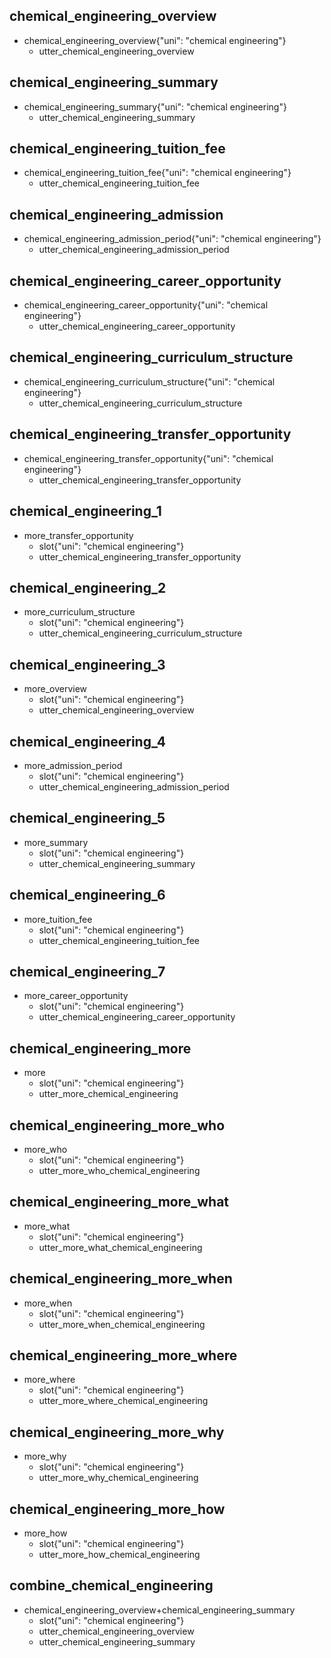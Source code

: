 ## chemical_engineering_overview
* chemical_engineering_overview{"uni": "chemical engineering"}
    - utter_chemical_engineering_overview

## chemical_engineering_summary
* chemical_engineering_summary{"uni": "chemical engineering"}
    - utter_chemical_engineering_summary

## chemical_engineering_tuition_fee
* chemical_engineering_tuition_fee{"uni": "chemical engineering"}
    - utter_chemical_engineering_tuition_fee

## chemical_engineering_admission
* chemical_engineering_admission_period{"uni": "chemical engineering"}
    - utter_chemical_engineering_admission_period

## chemical_engineering_career_opportunity
* chemical_engineering_career_opportunity{"uni": "chemical engineering"}
    - utter_chemical_engineering_career_opportunity

## chemical_engineering_curriculum_structure
* chemical_engineering_curriculum_structure{"uni": "chemical engineering"}
    - utter_chemical_engineering_curriculum_structure

## chemical_engineering_transfer_opportunity
* chemical_engineering_transfer_opportunity{"uni": "chemical engineering"}
    - utter_chemical_engineering_transfer_opportunity

## chemical_engineering_1
* more_transfer_opportunity
    - slot{"uni": "chemical engineering"}
    - utter_chemical_engineering_transfer_opportunity

## chemical_engineering_2
* more_curriculum_structure
    - slot{"uni": "chemical engineering"}
    - utter_chemical_engineering_curriculum_structure

## chemical_engineering_3
* more_overview
    - slot{"uni": "chemical engineering"}
    - utter_chemical_engineering_overview

## chemical_engineering_4
* more_admission_period
    - slot{"uni": "chemical engineering"}
    - utter_chemical_engineering_admission_period

## chemical_engineering_5
* more_summary
    - slot{"uni": "chemical engineering"}
    - utter_chemical_engineering_summary

## chemical_engineering_6
* more_tuition_fee
    - slot{"uni": "chemical engineering"}
    - utter_chemical_engineering_tuition_fee

## chemical_engineering_7
* more_career_opportunity
    - slot{"uni": "chemical engineering"}
    - utter_chemical_engineering_career_opportunity

## chemical_engineering_more
* more
    - slot{"uni": "chemical engineering"}
    - utter_more_chemical_engineering

## chemical_engineering_more_who
* more_who
    - slot{"uni": "chemical engineering"}
    - utter_more_who_chemical_engineering

## chemical_engineering_more_what
* more_what
    - slot{"uni": "chemical engineering"}
    - utter_more_what_chemical_engineering

## chemical_engineering_more_when
* more_when
    - slot{"uni": "chemical engineering"}
    - utter_more_when_chemical_engineering

## chemical_engineering_more_where
* more_where
    - slot{"uni": "chemical engineering"}
    - utter_more_where_chemical_engineering

## chemical_engineering_more_why
* more_why
    - slot{"uni": "chemical engineering"}
    - utter_more_why_chemical_engineering

## chemical_engineering_more_how
* more_how
    - slot{"uni": "chemical engineering"}
    - utter_more_how_chemical_engineering

## combine_chemical_engineering
* chemical_engineering_overview+chemical_engineering_summary
    - slot{"uni": "chemical engineering"}
    - utter_chemical_engineering_overview
    - utter_chemical_engineering_summary
